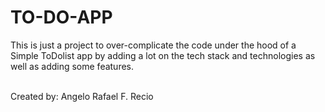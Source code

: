 # TO-DO-APP
This is just a project to over-complicate the code under the hood of a Simple ToDolist app by adding a lot on the tech stack and technologies as well as adding some features. 

<br>
Created by: Angelo Rafael F. Recio
